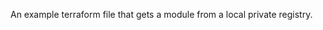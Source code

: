 <!--
SPDX-FileCopyrightText: 2022 - 2024 NRK

SPDX-License-Identifier: MIT
-->

An example terraform file that gets a module from a local private registry.
